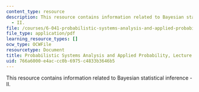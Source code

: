 ```yaml
---
content_type: resource
description: This resource contains information related to Bayesian statistical inference
  - II.
file: /courses/6-041-probabilistic-systems-analysis-and-applied-probability-fall-2010/766a6000e4accc0b6975c4833b3646b5_MIT6_041F10_L22.pdf
file_type: application/pdf
learning_resource_types: []
ocw_type: OCWFile
resourcetype: Document
title: Probabilistic Systems Analysis and Applied Probability, Lecture 22
uid: 766a6000-e4ac-cc0b-6975-c4833b3646b5
---
```

This resource contains information related to Bayesian statistical inference - II.

